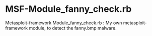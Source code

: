 # MSF-Module_fanny_check.rb
Metasploit-framework Module_fanny_check.rb :  My own metasploit-framework module,   to detect the fanny.bmp malware. 
